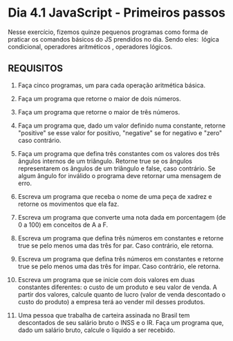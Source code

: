 # Dia 4.1 JavaScript - Primeiros passos
Nesse exercício, fizemos quinze pequenos programas como forma de praticar os comandos básicos do JS prendidos no dia. Sendo eles:  lógica condicional, operadores aritméticos , operadores lógicos.

## REQUISITOS 

1. Faça cinco programas, um para cada operação aritmética básica.

2. Faça um programa que retorne o maior de dois números.

3. Faça um programa que retorne o maior de três números.

4. Faça um programa que, dado um valor definido numa constante, retorne "positive" se esse valor for positivo, "negative" se for negativo e "zero" caso contrário.

5. Faça um programa que defina três constantes com os valores dos três ângulos internos de um triângulo. Retorne true se os ângulos representarem os ângulos de um triângulo e false, caso contrário. Se algum ângulo for inválido o programa deve retornar uma mensagem de erro.

6. Escreva um programa que receba o nome de uma peça de xadrez e retorne os movimentos que ela faz.

7. Escreva um programa que converte uma nota dada em porcentagem (de 0 a 100) em conceitos de A a F. 

8. Escreva um programa que defina três números em constantes e retorne true se pelo menos uma das três for par. Caso contrário, ele retorna.

9. Escreva um programa que defina três números em constantes e retorne true se pelo menos uma das três for ímpar. Caso contrário, ele retorna.

10. Escreva um programa que se inicie com dois valores em duas constantes diferentes: o custo de um produto e seu valor de venda. A partir dos valores, calcule quanto de lucro (valor de venda descontado o custo do produto) a empresa terá ao vender mil desses produtos.

11. Uma pessoa que trabalha de carteira assinada no Brasil tem descontados de seu salário bruto o INSS e o IR. Faça um programa que, dado um salário bruto, calcule o líquido a ser recebido.